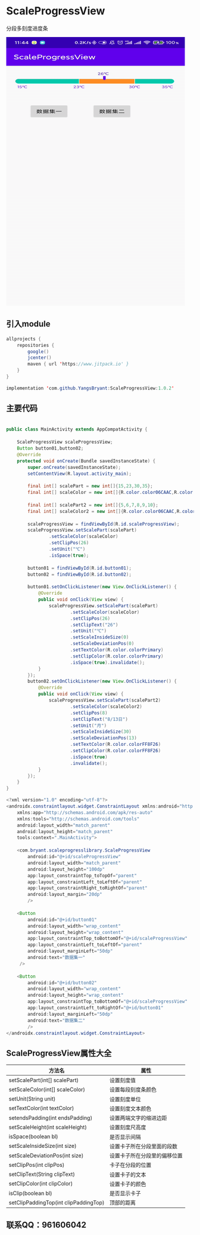 # ScaleProgressView
分段多刻度进度条

![这是一张图片](https://github.com/YangsBryant/ScaleProgressView/blob/master/c1bb5-4ea6k.gif)

## 引入module
```java
allprojects {
    repositories {
        google()
        jcenter()
        maven { url 'https://www.jitpack.io' }
    }
}
```

```java
implementation 'com.github.YangsBryant:ScaleProgressView:1.0.2'
```

## 主要代码
```java

public class MainActivity extends AppCompatActivity {

    ScaleProgressView scaleProgressView;
    Button button01,button02;
    @Override
    protected void onCreate(Bundle savedInstanceState) {
        super.onCreate(savedInstanceState);
        setContentView(R.layout.activity_main);

        final int[] scalePart = new int[]{15,23,30,35};
        final int[] scaleColor = new int[]{R.color.color06CAAC,R.color.colorFF8F26,R.color.color06CAAC};

        final int[] scalePart2 = new int[]{5,6,7,8,9,10};
        final int[] scaleColor2 = new int[]{R.color.color06CAAC,R.color.colorFF8F26,R.color.color06CAAC,R.color.colorFF8F26,R.color.color06CAAC};

        scaleProgressView = findViewById(R.id.scaleProgressView);
        scaleProgressView.setScalePart(scalePart)
                .setScaleColor(scaleColor)
                .setClipPos(26)
                .setUnit("℃")
                .isSpace(true);

        button01 = findViewById(R.id.button01);
        button02 = findViewById(R.id.button02);

        button01.setOnClickListener(new View.OnClickListener() {
            @Override
            public void onClick(View view) {
                scaleProgressView.setScalePart(scalePart)
                        .setScaleColor(scaleColor)
                        .setClipPos(26)
                        .setClipText("26")
                        .setUnit("℃")
                        .setScaleInsideSize(0)
                        .setScaleDeviationPos(0)
                        .setTextColor(R.color.colorPrimary)
                        .setClipColor(R.color.colorPrimary)
                        .isSpace(true).invalidate();
            }
        });
        button02.setOnClickListener(new View.OnClickListener() {
            @Override
            public void onClick(View view) {
                scaleProgressView.setScalePart(scalePart2)
                        .setScaleColor(scaleColor2)
                        .setClipPos(8)
                        .setClipText("8/13日")
                        .setUnit("月")
                        .setScaleInsideSize(30)
                        .setScaleDeviationPos(13)
                        .setTextColor(R.color.colorFF8F26)
                        .setClipColor(R.color.colorFF8F26)
                        .isSpace(true)
                        .invalidate();
            }
        });
    }
}
```

```java
<?xml version="1.0" encoding="utf-8"?>
<androidx.constraintlayout.widget.ConstraintLayout xmlns:android="http://schemas.android.com/apk/res/android"
    xmlns:app="http://schemas.android.com/apk/res-auto"
    xmlns:tools="http://schemas.android.com/tools"
    android:layout_width="match_parent"
    android:layout_height="match_parent"
    tools:context=".MainActivity">

    <com.bryant.scaleprogresslibrary.ScaleProgressView
        android:id="@+id/scaleProgressView"
        android:layout_width="match_parent"
        android:layout_height="100dp"
        app:layout_constraintTop_toTopOf="parent"
        app:layout_constraintLeft_toLeftOf="parent"
        app:layout_constraintRight_toRightOf="parent"
        android:layout_margin="20dp"
        />

    <Button
        android:id="@+id/button01"
        android:layout_width="wrap_content"
        android:layout_height="wrap_content"
        app:layout_constraintTop_toBottomOf="@+id/scaleProgressView"
        app:layout_constraintLeft_toLeftOf="parent"
        android:layout_marginLeft="50dp"
        android:text="数据集一"
     />

    <Button
        android:id="@+id/button02"
        android:layout_width="wrap_content"
        android:layout_height="wrap_content"
        app:layout_constraintTop_toBottomOf="@+id/scaleProgressView"
        app:layout_constraintLeft_toRightOf="@+id/button01"
        android:layout_marginLeft="50dp"
        android:text="数据集二"
        />
</androidx.constraintlayout.widget.ConstraintLayout>
```

## ScaleProgressView属性大全
方法名 | 属性
--------- | -------------
setScalePart(int[] scalePart) | 设置刻度值
setScaleColor(int[] scaleColor) | 设置每段刻度条颜色
setUnit(String unit) | 设置刻度单位
setTextColor(int textColor) | 设置刻度文本颜色
setendsPadding(int endsPadding) | 设置两端文字的缩进边距
setScaleHeight(int scaleHeight) | 设置刻度尺高度
isSpace(boolean bl) | 是否显示间隔
setScaleInsideSize(int size) | 设置卡子所在分段里面的段数
setScaleDeviationPos(int size) | 设置卡子所在分段里的偏移位置
setClipPos(int clipPos) | 卡子在分段的位置
setClipText(String clipText) | 设置卡子的文本
setClipColor(int clipColor) | 设置卡子的颜色
isClip(boolean bl) | 是否显示卡子
setClipPaddingTop(int clipPaddingTop) | 顶部的距离

## 联系QQ：961606042
